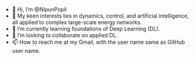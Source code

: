 - 👋 Hi, I’m @NipunPopli
- 👀 My keen interests lies in dynamics, control, and artificial intelligence, all applied to complex large-scale energy networks.
- 🌱 I’m currently learning foundations of Deep Learning (DL).
- 💞️ I’m looking to collaborate on applied DL.
- 📫 How to reach me at my Gmail, with the user name same as GitHub user name.

<!---
NipunPopli/NipunPopli is a ✨ special ✨ repository because its `README.md` (this file) appears on your GitHub profile.
You can click the Preview link to take a look at your changes.
--->
